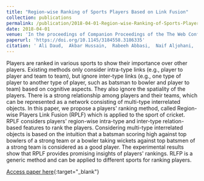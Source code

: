 ```yaml
---
title: "Region-wise Ranking of Sports Players Based on Link Fusion"
collection: publications
permalink: /publication/2018-04-01-Region-wise-Ranking-of-Sports-Players-Based-on-Link-Fusion
date: 2018-04-01
venue: 'In the proceedings of Companion Proceedings of the The Web Conference 2018'
paperurl: 'https://doi.org/10.1145/3184558.3186335'
citation: ' Ali Daud,  Akbar Hussain,  Rabeeh Abbasi,  Naif Aljohani,  Tehmina Amjad,  Hassan Dawood, &quot;Region-wise Ranking of Sports Players Based on Link Fusion.&quot; In the proceedings of Companion Proceedings of the The Web Conference 2018, 2018.'
---
```

Players are ranked in various sports to show their importance over other players. Existing methods only consider intra-type links (e.g., player to player and team to team), but ignore inter-type links (e.g., one type of player to another type of player, such as batsman to bowler and player to team) based on cognitive aspects. They also ignore the spatiality of the players. There is a strong relationship among players and their teams, which can be represented as a network consisting of multi-type interrelated objects. In this paper, we propose a players&apos; ranking method, called Region-wise Players Link Fusion (RPLF) which is applied to the sport of cricket. RPLF considers players&apos; region-wise intra-type and inter-type relation-based features to rank the players. Considering multi-type interrelated objects is based on the intuition that a batsman scoring high against top bowlers of a strong team or a bowler taking wickets against top batsmen of a strong team is considered as a good player. The experimental results show that RPLF provides promising insights of players&apos; rankings. RLFP is a generic method and can be applied to different sports for ranking players.

[Access paper here](https://doi.org/10.1145/3184558.3186335){:target="_blank"}
